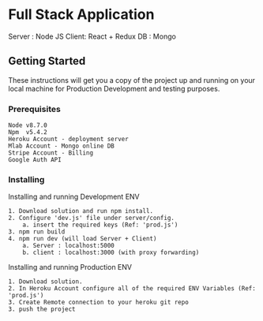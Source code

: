# Full Stack Application

Server : Node JS
Client: React + Redux
DB : Mongo

## Getting Started

These instructions will get you a copy of the project up and running on your local machine for Production Development and testing purposes.

### Prerequisites

```
Node v8.7.0
Npm  v5.4.2
Heroku Account - deployment server
Mlab Account - Mongo online DB
Stripe Account - Billing
Google Auth API
```

### Installing

Installing and running Development ENV

```
1. Download solution and run npm install.
2. Configure 'dev.js' file under server/config.
    a. insert the required keys (Ref: 'prod.js')
3. npm run build
4. npm run dev (will load Server + Client)
    a. Server : localhost:5000
    b. client : localhost:3000 (with proxy forwarding)
```

Installing and running Production ENV

```
1. Download solution.
2. In Heroku Account configure all of the required ENV Variables (Ref: 'prod.js')
3. Create Remote connection to your heroku git repo
3. push the project
```
